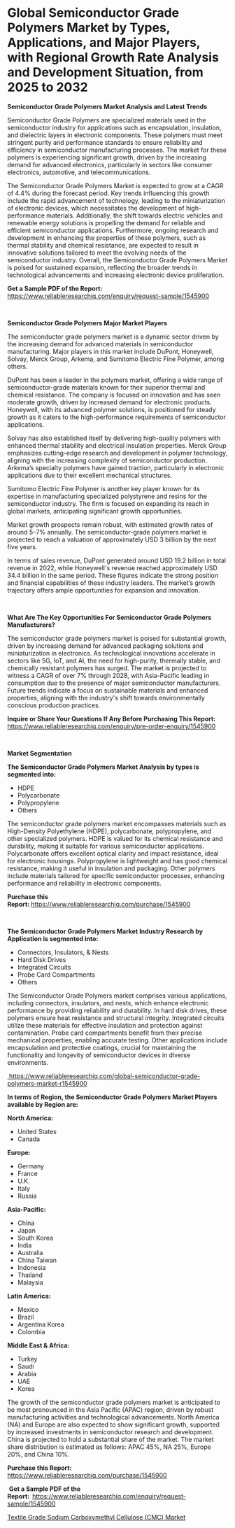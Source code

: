 <p><h1>Global Semiconductor Grade Polymers Market by Types, Applications, and Major Players, with Regional Growth Rate Analysis and Development Situation, from 2025 to 2032</h1></p><p><strong>Semiconductor Grade Polymers Market Analysis and Latest Trends</strong></p>
<p><p>Semiconductor Grade Polymers are specialized materials used in the semiconductor industry for applications such as encapsulation, insulation, and dielectric layers in electronic components. These polymers must meet stringent purity and performance standards to ensure reliability and efficiency in semiconductor manufacturing processes. The market for these polymers is experiencing significant growth, driven by the increasing demand for advanced electronics, particularly in sectors like consumer electronics, automotive, and telecommunications.</p><p>The Semiconductor Grade Polymers Market is expected to grow at a CAGR of 4.4% during the forecast period. Key trends influencing this growth include the rapid advancement of technology, leading to the miniaturization of electronic devices, which necessitates the development of high-performance materials. Additionally, the shift towards electric vehicles and renewable energy solutions is propelling the demand for reliable and efficient semiconductor applications. Furthermore, ongoing research and development in enhancing the properties of these polymers, such as thermal stability and chemical resistance, are expected to result in innovative solutions tailored to meet the evolving needs of the semiconductor industry. Overall, the Semiconductor Grade Polymers Market is poised for sustained expansion, reflecting the broader trends in technological advancements and increasing electronic device proliferation.</p></p>
<p><strong>Get a Sample PDF of the Report:&nbsp;</strong> <a href="https://www.reliableresearchiq.com/enquiry/request-sample/1545900?utm_campaign=2456&utm_medium=2&utm_source=Github&utm_content=ia&utm_term=02042025&utm_id=semiconductor-grade-polymers">https://www.reliableresearchiq.com/enquiry/request-sample/1545900</a></p>
<p>&nbsp;</p>
<p><strong>Semiconductor Grade Polymers Major Market Players</strong></p>
<p><p>The semiconductor grade polymers market is a dynamic sector driven by the increasing demand for advanced materials in semiconductor manufacturing. Major players in this market include DuPont, Honeywell, Solvay, Merck Group, Arkema, and Sumitomo Electric Fine Polymer, among others.</p><p>DuPont has been a leader in the polymers market, offering a wide range of semiconductor-grade materials known for their superior thermal and chemical resistance. The company is focused on innovation and has seen moderate growth, driven by increased demand for electronic products. Honeywell, with its advanced polymer solutions, is positioned for steady growth as it caters to the high-performance requirements of semiconductor applications.</p><p>Solvay has also established itself by delivering high-quality polymers with enhanced thermal stability and electrical insulation properties. Merck Group emphasizes cutting-edge research and development in polymer technology, aligning with the increasing complexity of semiconductor production. Arkema’s specialty polymers have gained traction, particularly in electronic applications due to their excellent mechanical structures.</p><p>Sumitomo Electric Fine Polymer is another key player known for its expertise in manufacturing specialized polystyrene and resins for the semiconductor industry. The firm is focused on expanding its reach in global markets, anticipating significant growth opportunities.</p><p>Market growth prospects remain robust, with estimated growth rates of around 5–7% annually. The semiconductor-grade polymers market is projected to reach a valuation of approximately USD 3 billion by the next five years. </p><p>In terms of sales revenue, DuPont generated around USD 19.2 billion in total revenue in 2022, while Honeywell's revenue reached approximately USD 34.4 billion in the same period. These figures indicate the strong position and financial capabilities of these industry leaders. The market’s growth trajectory offers ample opportunities for expansion and innovation.</p></p>
<p>&nbsp;</p>
<p><strong>What Are The Key Opportunities For Semiconductor Grade Polymers Manufacturers?</strong></p>
<p><p>The semiconductor grade polymers market is poised for substantial growth, driven by increasing demand for advanced packaging solutions and miniaturization in electronics. As technological innovations accelerate in sectors like 5G, IoT, and AI, the need for high-purity, thermally stable, and chemically resistant polymers has surged. The market is projected to witness a CAGR of over 7% through 2028, with Asia-Pacific leading in consumption due to the presence of major semiconductor manufacturers. Future trends indicate a focus on sustainable materials and enhanced properties, aligning with the industry's shift towards environmentally conscious production practices.</p></p>
<p><strong>Inquire or Share Your Questions If Any Before Purchasing This Report:</strong> <a href="https://www.reliableresearchiq.com/enquiry/pre-order-enquiry/1545900?utm_campaign=2456&utm_medium=2&utm_source=Github&utm_content=ia&utm_term=02042025&utm_id=semiconductor-grade-polymers">https://www.reliableresearchiq.com/enquiry/pre-order-enquiry/1545900</a></p>
<p>&nbsp;</p>
<p><strong>Market Segmentation</strong></p>
<p><strong>The Semiconductor Grade Polymers Market Analysis by types is segmented into:</strong></p>
<p><ul><li>HDPE</li><li>Polycarbonate</li><li>Polypropylene</li><li>Others</li></ul></p>
<p><p>The semiconductor grade polymers market encompasses materials such as High-Density Polyethylene (HDPE), polycarbonate, polypropylene, and other specialized polymers. HDPE is valued for its chemical resistance and durability, making it suitable for various semiconductor applications. Polycarbonate offers excellent optical clarity and impact resistance, ideal for electronic housings. Polypropylene is lightweight and has good chemical resistance, making it useful in insulation and packaging. Other polymers include materials tailored for specific semiconductor processes, enhancing performance and reliability in electronic components.</p></p>
<p><strong>Purchase this Report:&nbsp;</strong><a href="https://www.reliableresearchiq.com/purchase/1545900?utm_campaign=2456&utm_medium=2&utm_source=Github&utm_content=ia&utm_term=02042025&utm_id=semiconductor-grade-polymers">https://www.reliableresearchiq.com/purchase/1545900</a></p>
<p>&nbsp;</p>
<p><strong>The Semiconductor Grade Polymers Market Industry Research by Application is segmented into:</strong></p>
<p><ul><li>Connectors, Insulators, & Nests</li><li>Hard Disk Drives</li><li>Integrated Circuits</li><li>Probe Card Compartments</li><li>Others</li></ul></p>
<p><p>The Semiconductor Grade Polymers market comprises various applications, including connectors, insulators, and nests, which enhance electronic performance by providing reliability and durability. In hard disk drives, these polymers ensure heat resistance and structural integrity. Integrated circuits utilize these materials for effective insulation and protection against contamination. Probe card compartments benefit from their precise mechanical properties, enabling accurate testing. Other applications include encapsulation and protective coatings, crucial for maintaining the functionality and longevity of semiconductor devices in diverse environments.</p></p>
<p><a href="https://www.reliableresearchiq.com/global-semiconductor-grade-polymers-market-r1545900?utm_campaign=2456&utm_medium=2&utm_source=Github&utm_content=ia&utm_term=02042025&utm_id=semiconductor-grade-polymers">&nbsp;https://www.reliableresearchiq.com/global-semiconductor-grade-polymers-market-r1545900</a></p>
<p><strong>In terms of Region, the Semiconductor Grade Polymers Market Players available by Region are:</strong></p>
<p>
    <p> <strong> North America: </strong>
        <ul>
            <li>United States</li>
            <li>Canada</li>
        </ul>
        </p> 
    <p> <strong> Europe: </strong>
        <ul>
            <li>Germany</li>
            <li>France</li>
            <li>U.K.</li>
            <li>Italy</li>
            <li>Russia</li>
        </ul>
        </p> 
    <p> <strong> Asia-Pacific: </strong>
        <ul>
            <li>China</li>
            <li>Japan</li>
            <li>South Korea</li>
            <li>India</li>
            <li>Australia</li>
            <li>China Taiwan</li>
            <li>Indonesia</li>
            <li>Thailand</li>
            <li>Malaysia</li>
        </ul>
        </p> 
    <p> <strong> Latin America: </strong>
        <ul>
            <li>Mexico</li>
            <li>Brazil</li>
            <li>Argentina Korea</li>
            <li>Colombia</li>
        </ul>
        </p> 
    <p> <strong> Middle East & Africa: </strong>
        <ul>
            <li>Turkey</li>
            <li>Saudi</li>
            <li>Arabia</li>
            <li>UAE</li>
            <li>Korea</li>
        </ul>
    </p>
    </p>
<p><p>The growth of the semiconductor grade polymers market is anticipated to be most pronounced in the Asia Pacific (APAC) region, driven by robust manufacturing activities and technological advancements. North America (NA) and Europe are also expected to show significant growth, supported by increased investments in semiconductor research and development. China is projected to hold a substantial share of the market. The market share distribution is estimated as follows: APAC 45%, NA 25%, Europe 20%, and China 10%.</p></p>
<p><strong>Purchase this Report: </strong><a href="https://www.reliableresearchiq.com/purchase/1545900?utm_campaign=2456&utm_medium=2&utm_source=Github&utm_content=ia&utm_term=02042025&utm_id=semiconductor-grade-polymers">https://www.reliableresearchiq.com/purchase/1545900</a></p>
<p>&nbsp;<strong>Get a Sample PDF of the Report:&nbsp;&nbsp;</strong><a href="https://www.reliableresearchiq.com/enquiry/request-sample/1545900?utm_campaign=2456&utm_medium=2&utm_source=Github&utm_content=ia&utm_term=02042025&utm_id=semiconductor-grade-polymers">https://www.reliableresearchiq.com/enquiry/request-sample/1545900</a></p>
<p><strong></strong></p>
<p><p><a href="https://github.com/oslieselotte2192/Market-Research-Report-List-1/blob/main/textile-grade-sodium-carboxymethyl-cellulose-cmc-market.md?utm_campaign=2456&utm_medium=2&utm_source=Github&utm_content=ia&utm_term=02042025&utm_id=semiconductor-grade-polymers">Textile Grade Sodium Carboxymethyl Cellulose (CMC) Market</a></p></p>